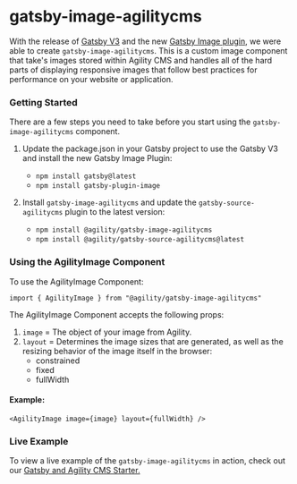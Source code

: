 # gatsby-image-agilitycms

With the release of [Gatsby V3](https://www.gatsbyjs.com/blog/gatsby-v3/) and the new [Gatsby Image plugin](https://www.gatsbyjs.com/plugins/gatsby-plugin-image), we were able to create `gatsby-image-agilitycms`. This is a custom image component that take's images stored within Agility CMS and handles all of the hard parts of displaying responsive images that follow best practices for performance on your website or application.

### Getting Started
There are a few steps you need to take before you start using the `gatsby-image-agilitycms` component.

1. Update the package.json in your Gatsby project to use the Gatsby V3 and install the new Gatsby Image Plugin:
   - `npm install gatsby@latest`
   - `npm install gatsby-plugin-image`

2. Install `gatsby-image-agilitycms` and update the `gatsby-source-agilitycms` plugin to the latest version:
   - `npm install @agility/gatsby-image-agilitycms`
   - `npm install @agility/gatsby-source-agilitycms@latest`

### Using the AgilityImage Component

To use the AgilityImage Component: 

`import { AgilityImage } from "@agility/gatsby-image-agilitycms"`

The AgilityImage Component accepts the following props:

1. `image` = The object of your image from Agility.
5. `layout` = Determines the image sizes that are generated, as well as the resizing behavior of the image itself in the browser:
    - constrained
    - fixed
    - fullWidth

#### Example: 
`<AgilityImage image={image} layout={fullWidth} />`

### Live Example

To view a live example of the `gatsby-image-agilitycms` in action, check out our [Gatsby and Agility CMS Starter.](https://agility-gatsby-starter-gatsbycloud.netlify.app/)

